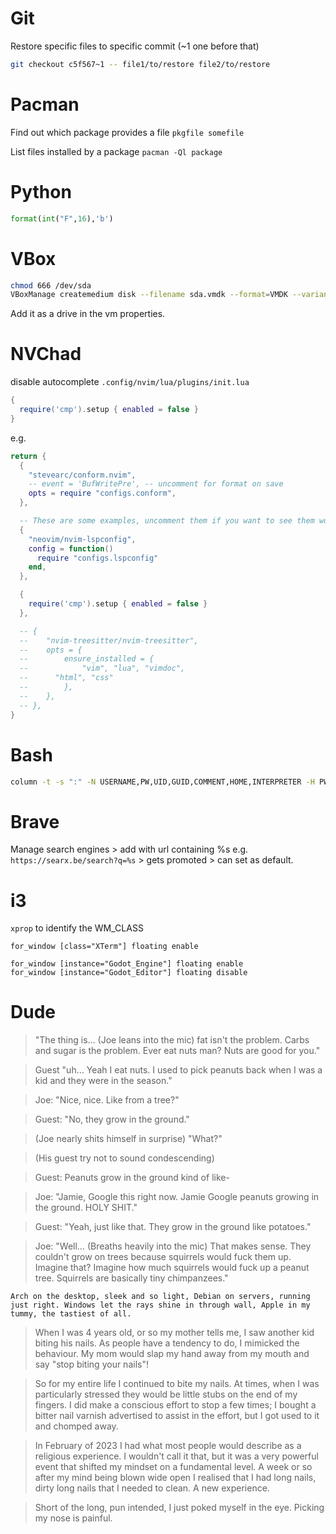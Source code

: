 # Git
Restore specific files to specific commit (~1 one before that)
```bash
git checkout c5f567~1 -- file1/to/restore file2/to/restore
```

# Pacman
Find out which package provides a file `pkgfile somefile`

List files installed by a package `pacman -Ql package`

# Python
```python
format(int("F",16),'b')
```

# VBox
```bash
chmod 666 /dev/sda
VBoxManage createmedium disk --filename sda.vmdk --format=VMDK --variant RawDisk --property RawDrive=/dev/sda
```
Add it as a drive in the vm properties.

# NVChad
disable autocomplete `.config/nvim/lua/plugins/init.lua`
```lua
{
  require('cmp').setup { enabled = false }
}
```
e.g.
```lua
return {
  {
    "stevearc/conform.nvim",
    -- event = 'BufWritePre', -- uncomment for format on save
    opts = require "configs.conform",
  },

  -- These are some examples, uncomment them if you want to see them work!
  {
    "neovim/nvim-lspconfig",
    config = function()
      require "configs.lspconfig"
    end,
  },

  {
    require('cmp').setup { enabled = false }
  },

  -- {
  -- 	"nvim-treesitter/nvim-treesitter",
  -- 	opts = {
  -- 		ensure_installed = {
  -- 			"vim", "lua", "vimdoc",
  --      "html", "css"
  -- 		},
  -- 	},
  -- },
}
```

# Bash
```bash
column -t -s ":" -N USERNAME,PW,UID,GUID,COMMENT,HOME,INTERPRETER -H PW /etc/passwd -J -n passwd
```

# Brave
Manage search engines > add with url containing %s e.g. `https://searx.be/search?q=%s` > gets promoted > can set as default.

# i3
`xprop` to identify the WM_CLASS
```
for_window [class="XTerm"] floating enable
```
```
for_window [instance="Godot_Engine"] floating enable
for_window [instance="Godot_Editor"] floating disable
```

# Dude
> "The thing is… (Joe leans into the mic) fat isn't the problem. Carbs and sugar is the problem. Ever eat nuts man? Nuts are good for you."

> Guest "uh… Yeah I eat nuts. I used to pick peanuts back when I was a kid and they were in the season."

> Joe: "Nice, nice. Like from a tree?"

> Guest: "No, they grow in the ground."

> (Joe nearly shits himself in surprise) "What?"

> (His guest try not to sound condescending)

> Guest: Peanuts grow in the ground kind of like-

> Joe: "Jamie, Google this right now. Jamie Google peanuts growing in the ground. HOLY SHIT."

> Guest: "Yeah, just like that. They grow in the ground like potatoes."

> Joe: "Well… (Breaths heavily into the mic) That makes sense. They couldn't grow on trees because squirrels would fuck them up. Imagine that? Imagine how much squirrels would fuck up a peanut tree. Squirrels are basically tiny chimpanzees."


```
Arch on the desktop, sleek and so light, Debian on servers, running just right. Windows let the rays shine in through wall, Apple in my tummy, the tastiest of all.
```


> When I was 4 years old, or so my mother tells me, I saw another kid biting his nails. As people have a tendency to do, I mimicked the behaviour. My mom would slap my hand away from my mouth and say "stop biting your nails"!

> So for my entire life I continued to bite my nails. At times, when I was particularly stressed they would be little stubs on the end of my fingers. I did make a conscious effort to stop a few times; I bought a bitter nail varnish advertised to assist in the effort, but I got used to it and chomped away.

> In February of 2023 I had what most people would describe as a religious experience. I wouldn't call it that, but it was a very powerful event that shifted my mindset on a fundamental level. A week or so after my mind being blown wide open I realised that I had long nails, dirty long nails that I needed to clean. A new experience.

> Short of the long, pun intended, I just poked myself in the eye. Picking my nose is painful. 
